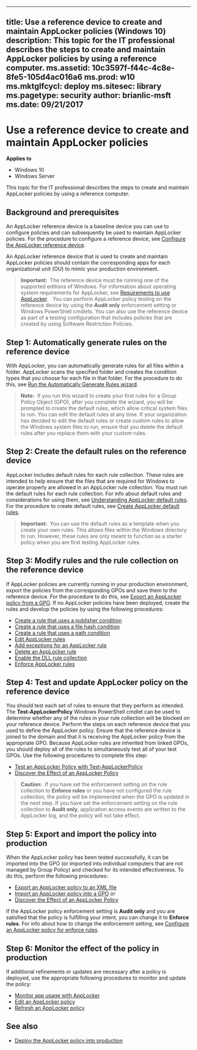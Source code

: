 
---
title: Use a reference device to create and maintain AppLocker policies (Windows 10)
description: This topic for the IT professional describes the steps to create and maintain AppLocker policies by using a reference computer.
ms.assetid: 10c3597f-f44c-4c8e-8fe5-105d4ac016a6
ms.prod: w10
ms.mktglfcycl: deploy
ms.sitesec: library
ms.pagetype: security
author: brianlic-msft
ms.date: 09/21/2017
---

# Use a reference device to create and maintain AppLocker policies

**Applies to**
 -   Windows 10
 -   Windows Server

This topic for the IT professional describes the steps to create and maintain AppLocker policies by using a reference computer.

## Background and prerequisites

An AppLocker reference device is a baseline device you can use to configure policies and can subsequently be used to maintain AppLocker policies. For the procedure to configure a reference device, see [Configure the AppLocker reference device](configure-the-appLocker-reference-device.md).

An AppLocker reference device that is used to create and maintain AppLocker policies should contain the corresponding apps for each organizational unit (OU) to mimic your production environment.

>**Important:**  The reference device must be running one of the supported editions of Windows. For information about operating system requirements for AppLocker, see [Requirements to use AppLocker](requirements-to-use-applocker.md).
 
You can perform AppLocker policy testing on the reference device by using the **Audit only** enforcement setting or Windows PowerShell cmdlets. You can also use the reference device as part of a testing configuration that includes policies that are created by using Software Restriction Policies.

## Step 1: Automatically generate rules on the reference device

With AppLocker, you can automatically generate rules for all files within a folder. AppLocker scans the specified folder and creates the condition types that you choose for each file in that folder. For the procedure to do this, see [Run the Automatically Generate Rules wizard](run-the-automatically-generate-rules-wizard.md).

>**Note:**  If you run this wizard to create your first rules for a Group Policy Object (GPO), after you complete the wizard, you will be prompted to create the default rules, which allow critical system files to run. You can edit the default rules at any time. If your organization has decided to edit the default rules or create custom rules to allow the Windows system files to run, ensure that you delete the default rules after you replace them with your custom rules.
 
## Step 2: Create the default rules on the reference device

AppLocker includes default rules for each rule collection. These rules are intended to help ensure that the files that are required for Windows to operate properly are allowed in an AppLocker rule collection. You must run the default rules for each rule collection. For info about default rules and considerations for using them, see [Understanding AppLocker default rules](understanding-applocker-default-rules.md). For the procedure to create default rules, see [Create AppLocker default rules](create-applocker-default-rules.md).

>**Important:**  You can use the default rules as a template when you create your own rules. This allows files within the Windows directory to run. However, these rules are only meant to function as a starter policy when you are first testing AppLocker rules.
 
## Step 3: Modify rules and the rule collection on the reference device

If AppLocker policies are currently running in your production environment, export the policies from the corresponding GPOs and save them to the reference device. For the procedure to do this, see [Export an AppLocker policy from a GPO](export-an-applocker-policy-from-a-gpo.md). If no AppLocker policies have been deployed, create the rules and develop the policies by using the following procedures:

-   [Create a rule that uses a publisher condition](create-a-rule-that-uses-a-publisher-condition.md)
-   [Create a rule that uses a file hash condition](create-a-rule-that-uses-a-file-hash-condition.md)
-   [Create a rule that uses a path condition](create-a-rule-that-uses-a-path-condition.md)
-   [Edit AppLocker rules](edit-applocker-rules.md)
-   [Add exceptions for an AppLocker rule](configure-exceptions-for-an-applocker-rule.md)
-   [Delete an AppLocker rule](delete-an-applocker-rule.md)
-   [Enable the DLL rule collection](enable-the-dll-rule-collection.md)
-   [Enforce AppLocker rules](enforce-applocker-rules.md)

## Step 4: Test and update AppLocker policy on the reference device

You should test each set of rules to ensure that they perform as intended. The **Test-AppLockerPolicy** Windows PowerShell cmdlet can be used to determine whether any of the rules in your rule collection will be blocked on your reference device. Perform the steps on each reference device that you used to define the AppLocker policy. Ensure that the reference device is joined to the domain and that it is receiving the AppLocker policy from the appropriate GPO. Because AppLocker rules are inherited from linked GPOs, you should deploy all of the rules to simultaneously test all of your test GPOs. Use the following procedures to complete this step:

-   [Test an AppLocker Policy with Test-AppLockerPolicy](https://technet.microsoft.com/library/ee791772(WS.10).aspx)
-   [Discover the Effect of an AppLocker Policy](https://technet.microsoft.com/library/ee791823(WS.10).aspx)

>**Caution:**  If you have set the enforcement setting on the rule collection to **Enforce rules** or you have not configured the rule collection, the policy will be implemented when the GPO is updated in the next step. If you have set the enforcement setting on the rule collection to **Audit only**, application access events are written to the AppLocker log, and the policy will not take effect.
 
## Step 5: Export and import the policy into production

When the AppLocker policy has been tested successfully, it can be imported into the GPO (or imported into individual computers that are not managed by Group Policy) and checked for its intended effectiveness. To do this, perform the following procedures:

-   [Export an AppLocker policy to an XML file](export-an-applocker-policy-to-an-xml-file.md)
-   [Import an AppLocker policy into a GPO](import-an-applocker-policy-into-a-gpo.md) or
-   [Discover the Effect of an AppLocker Policy](https://technet.microsoft.com/library/ee791823(WS.10).aspx)

If the AppLocker policy enforcement setting is **Audit only** and you are satisfied that the policy is fulfilling your intent, you can change it to **Enforce rules**. For info about how to change the enforcement setting, see [Configure an AppLocker policy for enforce rules](configure-an-applocker-policy-for-enforce-rules.md).

## Step 6: Monitor the effect of the policy in production

If additional refinements or updates are necessary after a policy is deployed, use the appropriate following procedures to monitor and update the policy:

-   [Monitor app usage with AppLocker](monitor-application-usage-with-applocker.md)
-   [Edit an AppLocker policy](edit-an-applocker-policy.md)
-   [Refresh an AppLocker policy](refresh-an-applocker-policy.md)

## See also

- [Deploy the AppLocker policy into production](deploy-the-applocker-policy-into-production.md)
